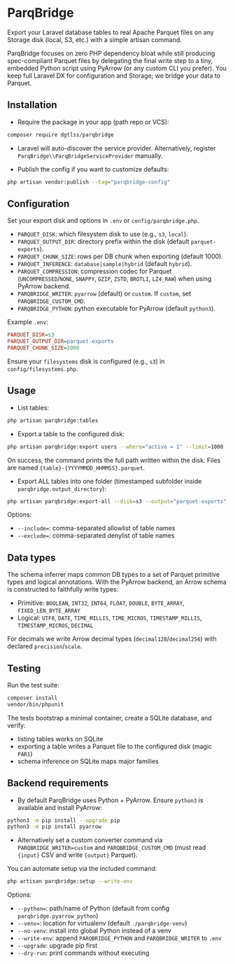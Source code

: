 # ParqBridge

Export your Laravel database tables to real Apache Parquet files on any Storage disk (local, S3, etc.) with a simple artisan command.

ParqBridge focuses on zero PHP dependency bloat while still producing spec-compliant Parquet files by delegating the final write step to a tiny, embedded Python script using PyArrow (or any custom CLI you prefer). You keep full Laravel DX for configuration and Storage; we bridge your data to Parquet.

## Installation

- Require the package in your app (path repo or VCS):

```bash
composer require dgtlss/parqbridge
```

- Laravel will auto-discover the service provider. Alternatively, register `ParqBridge\\ParqBridgeServiceProvider` manually.

- Publish the config if you want to customize defaults:

```bash
php artisan vendor:publish --tag="parqbridge-config"
```

## Configuration

Set your export disk and options in `.env` or `config/parqbridge.php`.

- `PARQUET_DISK`: which filesystem disk to use (e.g., `s3`, `local`).
- `PARQUET_OUTPUT_DIR`: directory prefix within the disk (default `parquet-exports`).
- `PARQUET_CHUNK_SIZE`: rows per DB chunk when exporting (default 1000).
- `PARQUET_INFERENCE`: `database|sample|hybrid` (default `hybrid`).
- `PARQUET_COMPRESSION`: compression codec for Parquet (`UNCOMPRESSED`/`NONE`, `SNAPPY`, `GZIP`, `ZSTD`, `BROTLI`, `LZ4_RAW`) when using PyArrow backend.
- `PARQBRIDGE_WRITER`: `pyarrow` (default) or `custom`. If `custom`, set `PARQBRIDGE_CUSTOM_CMD`.
- `PARQBRIDGE_PYTHON`: python executable for PyArrow (default `python3`).

Example `.env`:

```ini
PARQUET_DISK=s3
PARQUET_OUTPUT_DIR=parquet-exports
PARQUET_CHUNK_SIZE=2000
```

Ensure your `filesystems` disk is configured (e.g., `s3`) in `config/filesystems.php`.

## Usage

- List tables:

```bash
php artisan parqbridge:tables
```

- Export a table to the configured disk:

```bash
php artisan parqbridge:export users --where="active = 1" --limit=1000 --output="parquet-exports" --disk=s3
```

On success, the command prints the full path written within the disk. Files are named `{table}-{YYYYMMDD_HHMMSS}.parquet`.

- Export ALL tables into one folder (timestamped subfolder inside `parqbridge.output_directory`):

```bash
php artisan parqbridge:export-all --disk=s3 --output="parquet-exports" --exclude=migrations,password_resets
```

Options:
- `--include=`: comma-separated allowlist of table names
- `--exclude=`: comma-separated denylist of table names

## Data types

The schema inferrer maps common DB types to a set of Parquet primitive types and logical annotations. With the PyArrow backend, an Arrow schema is constructed to faithfully write types:

- Primitive: `BOOLEAN`, `INT32`, `INT64`, `FLOAT`, `DOUBLE`, `BYTE_ARRAY`, `FIXED_LEN_BYTE_ARRAY`
- Logical: `UTF8`, `DATE`, `TIME_MILLIS`, `TIME_MICROS`, `TIMESTAMP_MILLIS`, `TIMESTAMP_MICROS`, `DECIMAL`

For decimals we write Arrow decimal types (`decimal128`/`decimal256`) with declared `precision`/`scale`.

## Testing

Run the test suite:

```bash
composer install
vendor/bin/phpunit
```

The tests bootstrap a minimal container, create a SQLite database, and verify:
- listing tables works on SQLite
- exporting a table writes a Parquet file to the configured disk (magic `PAR1`)
- schema inference on SQLite maps major families

## Backend requirements

- By default ParqBridge uses Python + PyArrow. Ensure `python3` is available and install PyArrow:

```bash
python3 -m pip install --upgrade pip
python3 -m pip install pyarrow
```

- Alternatively set a custom converter command via `PARQBRIDGE_WRITER=custom` and `PARQBRIDGE_CUSTOM_CMD` (must read `{input}` CSV and write `{output}` Parquet).

You can automate setup via the included command:

```bash
php artisan parqbridge:setup --write-env
```

Options:
- `--python=`: path/name of Python (default from config `parqbridge.pyarrow_python`)
- `--venv=`: location for virtualenv (default `./parqbridge-venv`)
- `--no-venv`: install into global Python instead of a venv
- `--write-env`: append `PARQBRIDGE_PYTHON` and `PARQBRIDGE_WRITER` to `.env`
- `--upgrade`: upgrade pip first
- `--dry-run`: print commands without executing
